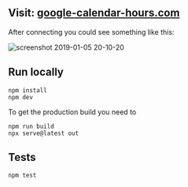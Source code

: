 ## Visit: [google-calendar-hours.com](http://google-calendar-hours.com/)

After connecting you could see something like this:

![screenshot 2019-01-05 20-10-20](https://user-images.githubusercontent.com/870980/113689951-29475400-96cb-11eb-85e6-3f2f0120d36c.png)

## Run locally

```
npm install
npm dev
```

To get the production build you need to

```
npm run build
npx serve@latest out
```

## Tests

```
npm test
```
